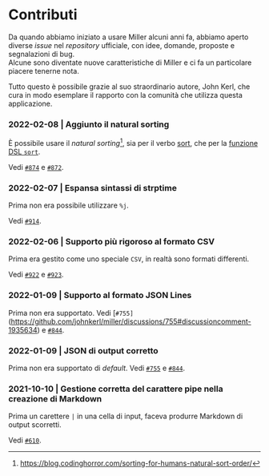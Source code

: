 # Contributi

Da quando abbiamo iniziato a usare Miller alcuni anni fa, abbiamo aperto diverse *issue* nel *repository* ufficiale, con idee, domande, proposte e segnalazioni di bug.<br>
Alcune sono diventate nuove caratteristiche di Miller e ci fa un particolare piacere tenerne nota.

Tutto questo è possibile grazie al suo straordinario autore, John Kerl, che cura in modo esemplare il rapporto con la comunità che utilizza questa applicazione.


### 2022-02-08 | Aggiunto il natural sorting

È possibile usare il *natural sorting*[^1], sia per il verbo [sort](verbi.md#sort), che per la [funzione DSL `sort`](https://miller.readthedocs.io/en/latest/reference-dsl-builtin-functions/index.html#sort).

Vedi [`#874`](https://github.com/johnkerl/miller/issues/874) e [`#872`](https://github.com/johnkerl/miller/discussions/872#discussioncomment-1977161).

[^1]: https://blog.codinghorror.com/sorting-for-humans-natural-sort-order/
### 2022-02-07 | Espansa sintassi di strptime

Prima non era possibile utilizzare `%j`.

Vedi [`#914`](https://github.com/johnkerl/miller/issues/914#issuecomment-1031510453).
### 2022-02-06 | Supporto più rigoroso al formato CSV

Prima era gestito come uno speciale `CSV`, in realtà sono formati differenti.

Vedi [`#922`](https://github.com/johnkerl/miller/issues/922) e [`#923`](https://github.com/johnkerl/miller/pull/923#issue-1125106948).

### 2022-01-09 | Supporto al formato JSON Lines

Prima non era supportato. Vedi [`#755]`(https://github.com/johnkerl/miller/discussions/755#discussioncomment-1935634) e [`#844`](https://github.com/johnkerl/miller/pull/844).

### 2022-01-09 | JSON di output corretto

Prima non era supportato di *default*. Vedi [`#755`](https://github.com/johnkerl/miller/discussions/755#discussioncomment-1935634) e [`#844`](https://github.com/johnkerl/miller/pull/844).


### 2021-10-10 | Gestione corretta del carattere pipe nella creazione di Markdown

Prima un carettere `|` in una cella di input, faceva produrre Markdown di output scorretti.

Vedi [`#610`](https://github.com/johnkerl/miller/issues/610).
